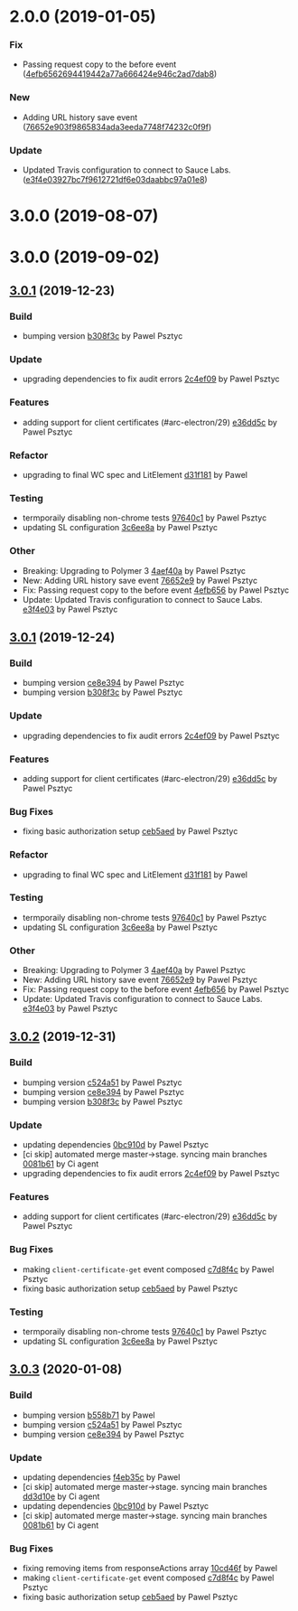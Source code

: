 <a name="2.0.0"></a>
# 2.0.0 (2019-01-05)


### Fix

* Passing request copy to the before event ([4efb6562694419442a77a666424e946c2ad7dab8](https://github.com/advanced-rest-client/arc-request-logic/commit/4efb6562694419442a77a666424e946c2ad7dab8))

### New

* Adding URL history save event ([76652e903f9865834ada3eeda7748f74232c0f9f](https://github.com/advanced-rest-client/arc-request-logic/commit/76652e903f9865834ada3eeda7748f74232c0f9f))

### Update

* Updated Travis configuration to connect to Sauce Labs. ([e3f4e03927bc7f9612721df6e03daabbc97a01e8](https://github.com/advanced-rest-client/arc-request-logic/commit/e3f4e03927bc7f9612721df6e03daabbc97a01e8))



# 3.0.0 (2019-08-07)



# 3.0.0 (2019-09-02)



<a name="3.0.1"></a>
## [3.0.1](https://github.com/advanced-rest-client/arc-request-logic/compare/2.0.0...3.0.1) (2019-12-23)

### Build

* bumping version [b308f3c](https://github.com/advanced-rest-client/arc-request-logic/commit/b308f3ca8a87811d208975ddb57314b47e32e04e) by Pawel Psztyc


### Update

* upgrading dependencies to fix audit errors [2c4ef09](https://github.com/advanced-rest-client/arc-request-logic/commit/2c4ef091d4384d6b3a25ccfe2618181a19c19e12) by Pawel Psztyc


### Features

* adding support for client certificates (#arc-electron/29) [e36dd5c](https://github.com/advanced-rest-client/arc-request-logic/commit/e36dd5c381eb2cc36bba5f9925a0cdd7fb100b6b) by Pawel Psztyc


### Refactor

* upgrading to final WC spec and LitElement [d31f181](https://github.com/advanced-rest-client/arc-request-logic/commit/d31f1817b698d6bf07a01dfb10c8bca3733ac29e) by Pawel


### Testing

* termporaily disabling non-chrome tests [97640c1](https://github.com/advanced-rest-client/arc-request-logic/commit/97640c1b169a59bb7c29af9f93d74e728a4de34c) by Pawel Psztyc
* updating SL configuration [3c6ee8a](https://github.com/advanced-rest-client/arc-request-logic/commit/3c6ee8a7d7b54546586021f4943d80c250f0d09f) by Pawel Psztyc


### Other

* Breaking: Upgrading to Polymer 3
 [4aef40a](https://github.com/advanced-rest-client/arc-request-logic/commit/4aef40a6e2c6867f284fe8924b6d874d6a9ceef3) by Pawel Psztyc
* New: Adding URL history save event
 [76652e9](https://github.com/advanced-rest-client/arc-request-logic/commit/76652e903f9865834ada3eeda7748f74232c0f9f) by Pawel Psztyc
* Fix: Passing request copy to the before event
 [4efb656](https://github.com/advanced-rest-client/arc-request-logic/commit/4efb6562694419442a77a666424e946c2ad7dab8) by Pawel Psztyc
* Update: Updated Travis configuration to connect to Sauce Labs.
 [e3f4e03](https://github.com/advanced-rest-client/arc-request-logic/commit/e3f4e03927bc7f9612721df6e03daabbc97a01e8) by Pawel Psztyc


<a name="3.0.1"></a>
## [3.0.1](https://github.com/advanced-rest-client/arc-request-logic/compare/3.0.0...3.0.1) (2019-12-24)

### Build

* bumping version [ce8e394](https://github.com/advanced-rest-client/arc-request-logic/commit/ce8e394cd4fe08e2cc59fa5e42bf4d4671b64e47) by Pawel Psztyc
* bumping version [b308f3c](https://github.com/advanced-rest-client/arc-request-logic/commit/b308f3ca8a87811d208975ddb57314b47e32e04e) by Pawel Psztyc


### Update

* upgrading dependencies to fix audit errors [2c4ef09](https://github.com/advanced-rest-client/arc-request-logic/commit/2c4ef091d4384d6b3a25ccfe2618181a19c19e12) by Pawel Psztyc


### Features

* adding support for client certificates (#arc-electron/29) [e36dd5c](https://github.com/advanced-rest-client/arc-request-logic/commit/e36dd5c381eb2cc36bba5f9925a0cdd7fb100b6b) by Pawel Psztyc


### Bug Fixes

* fixing basic authorization setup [ceb5aed](https://github.com/advanced-rest-client/arc-request-logic/commit/ceb5aeda5faaa24965a91ba348a7b781bc0b658f) by Pawel Psztyc


### Refactor

* upgrading to final WC spec and LitElement [d31f181](https://github.com/advanced-rest-client/arc-request-logic/commit/d31f1817b698d6bf07a01dfb10c8bca3733ac29e) by Pawel


### Testing

* termporaily disabling non-chrome tests [97640c1](https://github.com/advanced-rest-client/arc-request-logic/commit/97640c1b169a59bb7c29af9f93d74e728a4de34c) by Pawel Psztyc
* updating SL configuration [3c6ee8a](https://github.com/advanced-rest-client/arc-request-logic/commit/3c6ee8a7d7b54546586021f4943d80c250f0d09f) by Pawel Psztyc


### Other

* Breaking: Upgrading to Polymer 3
 [4aef40a](https://github.com/advanced-rest-client/arc-request-logic/commit/4aef40a6e2c6867f284fe8924b6d874d6a9ceef3) by Pawel Psztyc
* New: Adding URL history save event
 [76652e9](https://github.com/advanced-rest-client/arc-request-logic/commit/76652e903f9865834ada3eeda7748f74232c0f9f) by Pawel Psztyc
* Fix: Passing request copy to the before event
 [4efb656](https://github.com/advanced-rest-client/arc-request-logic/commit/4efb6562694419442a77a666424e946c2ad7dab8) by Pawel Psztyc
* Update: Updated Travis configuration to connect to Sauce Labs.
 [e3f4e03](https://github.com/advanced-rest-client/arc-request-logic/commit/e3f4e03927bc7f9612721df6e03daabbc97a01e8) by Pawel Psztyc


<a name="3.0.2"></a>
## [3.0.2](https://github.com/advanced-rest-client/arc-request-logic/compare/3.0.0...3.0.2) (2019-12-31)

### Build

* bumping version [c524a51](https://github.com/advanced-rest-client/arc-request-logic/commit/c524a517d98490737c15b327a95dd90fab646f07) by Pawel Psztyc
* bumping version [ce8e394](https://github.com/advanced-rest-client/arc-request-logic/commit/ce8e394cd4fe08e2cc59fa5e42bf4d4671b64e47) by Pawel Psztyc
* bumping version [b308f3c](https://github.com/advanced-rest-client/arc-request-logic/commit/b308f3ca8a87811d208975ddb57314b47e32e04e) by Pawel Psztyc


### Update

* updating dependencies [0bc910d](https://github.com/advanced-rest-client/arc-request-logic/commit/0bc910dd415a0bdab464bfaf7468a2bc0233daee) by Pawel Psztyc
* [ci skip] automated merge master->stage. syncing main branches [0081b61](https://github.com/advanced-rest-client/arc-request-logic/commit/0081b6165ff385c58ceeb6b9ce621f0bf95f7cb4) by Ci agent
* upgrading dependencies to fix audit errors [2c4ef09](https://github.com/advanced-rest-client/arc-request-logic/commit/2c4ef091d4384d6b3a25ccfe2618181a19c19e12) by Pawel Psztyc


### Features

* adding support for client certificates (#arc-electron/29) [e36dd5c](https://github.com/advanced-rest-client/arc-request-logic/commit/e36dd5c381eb2cc36bba5f9925a0cdd7fb100b6b) by Pawel Psztyc


### Bug Fixes

* making `client-certificate-get` event composed [c7d8f4c](https://github.com/advanced-rest-client/arc-request-logic/commit/c7d8f4c05977e02806f8bc486de153e8eb0187f0) by Pawel Psztyc
* fixing basic authorization setup [ceb5aed](https://github.com/advanced-rest-client/arc-request-logic/commit/ceb5aeda5faaa24965a91ba348a7b781bc0b658f) by Pawel Psztyc


### Testing

* termporaily disabling non-chrome tests [97640c1](https://github.com/advanced-rest-client/arc-request-logic/commit/97640c1b169a59bb7c29af9f93d74e728a4de34c) by Pawel Psztyc
* updating SL configuration [3c6ee8a](https://github.com/advanced-rest-client/arc-request-logic/commit/3c6ee8a7d7b54546586021f4943d80c250f0d09f) by Pawel Psztyc


<a name="3.0.3"></a>
## [3.0.3](https://github.com/advanced-rest-client/arc-request-logic/compare/3.0.1...3.0.3) (2020-01-08)

### Build

* bumping version [b558b71](https://github.com/advanced-rest-client/arc-request-logic/commit/b558b716cd498692649c79ef229f664b44d0c072) by Pawel
* bumping version [c524a51](https://github.com/advanced-rest-client/arc-request-logic/commit/c524a517d98490737c15b327a95dd90fab646f07) by Pawel Psztyc
* bumping version [ce8e394](https://github.com/advanced-rest-client/arc-request-logic/commit/ce8e394cd4fe08e2cc59fa5e42bf4d4671b64e47) by Pawel Psztyc


### Update

* updating dependencies [f4eb35c](https://github.com/advanced-rest-client/arc-request-logic/commit/f4eb35c8b8d7520f1884a0288d632aedf4c46b03) by Pawel
* [ci skip] automated merge master->stage. syncing main branches [dd3d10e](https://github.com/advanced-rest-client/arc-request-logic/commit/dd3d10ea3fca8b75247bf9f28d5c243b5dc8ab00) by Ci agent
* updating dependencies [0bc910d](https://github.com/advanced-rest-client/arc-request-logic/commit/0bc910dd415a0bdab464bfaf7468a2bc0233daee) by Pawel Psztyc
* [ci skip] automated merge master->stage. syncing main branches [0081b61](https://github.com/advanced-rest-client/arc-request-logic/commit/0081b6165ff385c58ceeb6b9ce621f0bf95f7cb4) by Ci agent


### Bug Fixes

* fixing removing items from responseActions array [10cd46f](https://github.com/advanced-rest-client/arc-request-logic/commit/10cd46f1debe983dea40977709a9a6339bdeab6d) by Pawel
* making `client-certificate-get` event composed [c7d8f4c](https://github.com/advanced-rest-client/arc-request-logic/commit/c7d8f4c05977e02806f8bc486de153e8eb0187f0) by Pawel Psztyc
* fixing basic authorization setup [ceb5aed](https://github.com/advanced-rest-client/arc-request-logic/commit/ceb5aeda5faaa24965a91ba348a7b781bc0b658f) by Pawel Psztyc


